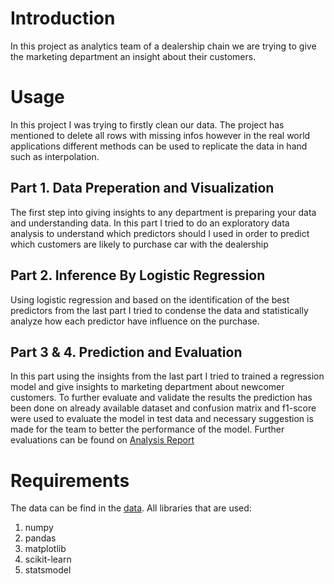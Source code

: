 # Introduction

In this project as analytics team of a dealership chain we are trying to give the marketing department an insight about their customers.

# Usage
In this project I was trying to firstly clean our data. The project has mentioned to delete all rows with missing infos however in the real world applications different methods can be used to replicate the data in hand such as interpolation.
## Part 1. Data Preperation and Visualization
The first step into giving insights to any department is preparing your data and understanding data. In this part I tried to do an exploratory data analysis to understand which predictors should I used in order to predict which customers are likely to purchase car with the dealership
## Part 2. Inference By Logistic Regression
Using logistic regression and based on the identification of the best predictors from the last part I tried to condense the data and statistically analyze how each predictor have influence on the purchase.
## Part 3 & 4. Prediction and Evaluation
In this part using the insights from the last part I tried to trained a regression model and give insights to marketing department about newcomer customers. To further evaluate and validate the results the prediction has been done on already available dataset and confusion matrix and f1-score were used to evaluate the model in test data and necessary suggestion is made for the team to better the performance of the model. Further evaluations can be found on [Analysis Report](/analysis-report.pdf)

# Requirements
The data can be find in the [data](/data). 
All libraries that are used:

1. numpy
2. pandas
3. matplotlib
4. scikit-learn
5. statsmodel
